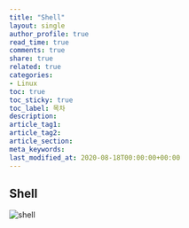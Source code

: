 ```yaml
---
title: "Shell"
layout: single
author_profile: true
read_time: true
comments: true
share: true
related: true
categories:
- Linux
toc: true
toc_sticky: true
toc_label: 목차
description: 
article_tag1: 
article_tag2: 
article_section: 
meta_keywords: 
last_modified_at: 2020-08-18T00:00:00+00:00
---
```

## Shell

![shell](https://user-images.githubusercontent.com/51220344/90518677-0e5aba80-e1a2-11ea-95a6-01ed444de427.PNG)

